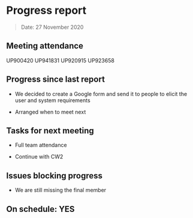 <!-- File name must be Year-Month-Date.md
e.g. 2020-10-12.md -->

<!--One report per week Minimum!-->
# Progress report

> Date: 27 November 2020

<!--Names of those who attended the meeting, CSV-->
## Meeting attendance

UP900420
UP941831
UP920915
UP923658

## Progress since last report
<!--What have you done ?-->
<!--Single line bullet point-->
* We decided to create a Google form and send it to people to elicit the user and system requirements

* Arranged when to meet next

## Tasks for next meeting

<!--What will you do before the next?-->
<!--Single line bullet point-->

* Full team attendance

* Continue with CW2

## Issues blocking progress

* We are still missing the final member

<!--Pick one-->
<!--## On schedule: YES-->
<!--## On schedule: NO-->

## On schedule: YES
